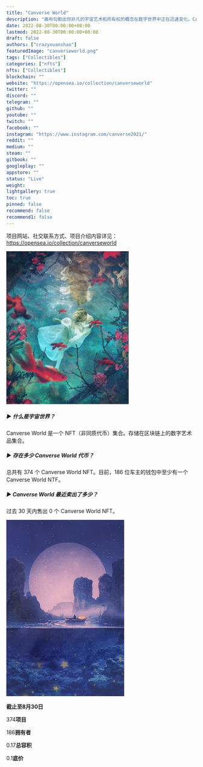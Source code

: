 ```yaml
---
title: "Canverse World"
description: "画布勾勒出你非凡的宇宙艺术和所有权的概念在数字世界中正在迅速变化。Canverse 是一个开放空间，供一起做出改变的人使用。"
date: 2022-08-30T00:00:00+08:00
lastmod: 2022-08-30T00:00:00+08:00
draft: false
authors: ["crazyxuanshao"]
featuredImage: "canverseworld.png"
tags: ["Collectibles"]
categories: ["nfts"]
nfts: ["Collectibles"]
blockchain: ""
website: "https://opensea.io/collection/canverseworld"
twitter: ""
discord: ""
telegram: ""
github: ""
youtube: ""
twitch: ""
facebook: ""
instagram: "https://www.instagram.com/canverse2021/"
reddit: ""
medium: ""
steam: ""
gitbook: ""
googleplay: ""
appstore: ""
status: "Live"
weight: 
lightgallery: true
toc: true
pinned: false
recommend: false
recommend1: false
---
```

项目网站、社交联系方式、项目介绍内容详见：https://opensea.io/collection/canverseworld

![dada](dada.png)

##### ▶ 什么是宇宙世界？

Canverse World 是一个 NFT（非同质代币）集合。存储在区块链上的数字艺术品集合。

##### ▶ 存在多少 Canverse World 代币？

总共有 374 个 Canverse World NFT。目前，186 位车主的钱包中至少有一个 Canverse World NTF。

##### ▶ Canverse World 最近卖出了多少？

过去 30 天内售出 0 个 Canverse World NFT。

![dadads](dadads.png)

**截止至8月30日**

374**项目**

186**拥有者**

0.17**总容积**

0.1**底价**